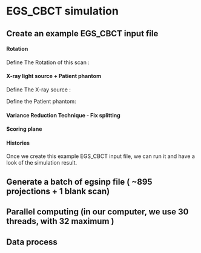 # EGS_CBCT simulation 

## Create an example EGS_CBCT input file

#### Rotation 

Define The Rotation of this scan :

#### X-ray light source + Patient phantom

Define The X-ray source :


Define the Patient phantom: 


#### Variance Reduction Technique - Fix splitting

#### Scoring plane

#### Histories

Once we create this example EGS_CBCT input file, we can run it and have a look of the simulation result.

## Generate a batch of egsinp file ( ~895 projections + 1 blank scan)

## Parallel computing (in our computer, we use 30 threads, with 32 maximum )

## Data process 
